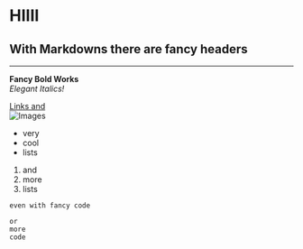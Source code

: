 # HIIII
## With Markdowns there are fancy headers
___
**Fancy Bold Works**  
*Elegant Italics!*  

[Links and](http://a.com)	  
![Images](http://url/a.png)	

- very 
- cool
- lists

1. and 
2. more
3. lists

`even with fancy code`

```
or
more
code
```
